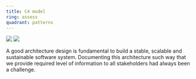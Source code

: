 ```yaml
---
title: C4 model
ring: assess
quadrant: patterns
---
```


[![](https://img.shields.io/badge/c4model-0c7cba?logo=gitbook&logoColor=000&style=flat)](https://c4model.com/)
[![](https://img.shields.io/badge/simon%20brown-834187?logo=ubuntu&logoColor=000&style=flat)](https://www.linkedin.com/in/simonbrownjersey/)

A good architecture design is fundamental to build a stable, scalable and sustainable software system. Documenting this architecture such way that we provide required level of information to all stakeholders had always been a challenge.  